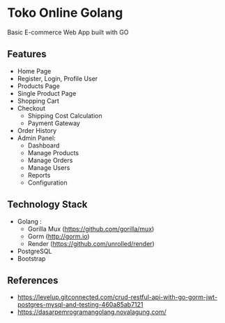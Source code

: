 # Toko Online Golang

Basic E-commerce Web App built with GO

## Features

- Home Page
- Register, Login, Profile User
- Products Page
- Single Product Page
- Shopping Cart
- Checkout
  - Shipping Cost Calculation
  - Payment Gateway
- Order History
- Admin Panel:
  - Dashboard
  - Manage Products
  - Manage Orders
  - Manage Users
  - Reports
  - Configuration

## Technology Stack

- Golang :
  - Gorilla Mux (https://github.com/gorilla/mux)
  - Gorm (http://gorm.io)
  - Render (https://github.com/unrolled/render)
- PostgreSQL
- Bootstrap

## References

- https://levelup.gitconnected.com/crud-restful-api-with-go-gorm-jwt-postgres-mysql-and-testing-460a85ab7121
- https://dasarpemrogramangolang.novalagung.com/
